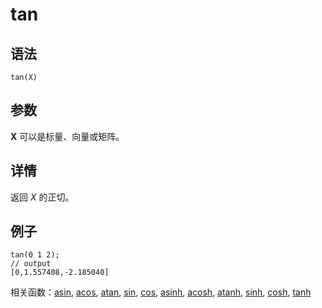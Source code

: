 # tan

## 语法

`tan(X)`

## 参数

**X** 可以是标量、向量或矩阵。

## 详情

返回 *X* 的正切。

## 例子

```
tan(0 1 2);
// output
[0,1.557408,-2.185040]
```

相关函数：[asin](../a/asin.md), [acos](../a/acos.md), [atan](../a/atan.md), [sin](../s/sin.md), [cos](../c/cos.md), [asinh](../a/asinh.md), [acosh](../a/acosh.md), [atanh](../a/atanh.md), [sinh](../s/sinh.md), [cosh](../c/cosh.md), [tanh](tanh.md)

